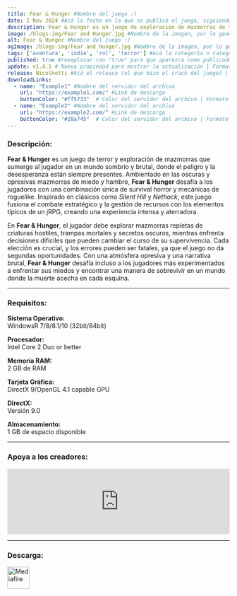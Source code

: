 ```yaml
---
title: Fear & Hunger #Nombre del juego :)
date: 2 Nov 2024 #Acá la fecha en la que se publicó el juego, siguiendo este formato: Dia "30", Mes "Oct", Año "2024" = como debe quedar: 30 Oct 2024
description: Fear & Hunger es un juego de exploración de mazmorras de terror ambientado en las oscuras y desesperanzadoras mazmorras de miedo y hambre. El juego es una mezcla de géneros entre survival horror y explorador de mazmorras, con influencias que van desde Silent Hill hasta Nethack. Incluye elementos de roguelike, además de una sólida base de jRPG. #Acá una mini descripción del juego
image: /blogs-img/Fear and Hunger.jpg #Nombre de la imagen, por lo general es exactamente el mismo nombre que el juego excluyendo lo ":" (Dos puntos)
alt: Fear & Hunger #Nombre del juego :)
ogImage: /blogs-img/Fear and Hunger.jpg #Nombre de la imagen, por lo general es exactamente el mismo nombre que el juego excluyendo lo ":" (Dos puntos)
tags: ['aventura', 'indie', 'rol', 'terror'] #Acá la categoría o categorías del juego, si es más de una se coloca en este formato: ['categoría1', 'categoría2']
published: true #reemplazar con "true" para que aparezca como publicado
update: v1.4.1 # Nueva propiedad para mostrar la actualización | Formato: v1.0.0
release: Nicolhetti #Acá el release (el que hizo el crack del juego) | Formato: Nicolhetti
downloadLinks:
  - name: "Example1" #Nombre del servidor del archivo
    url: "https://example1.com/" #Link de descarga
    buttonColor: "#ff5733"  # Color del servidor del archivo | Formato hexadecimal | MediaFire: #0171F0 | Buzzheavier: #FF6600 |
  - name: "Example2" #Nombre del servidor del archivo
    url: "https://example2.com/" #Link de descarga
    buttonColor: "#28a745"  # Color del servidor del archivo | Formato hexadecimal | MediaFire: #0171F0 | Buzzheavier: #FF6600 |
---
```


<!--En VSCode seleccionando una palabra, por ejemplo: "Fear & Hunger" y apretando Ctrl+F2 se seleccionan todas las palabras iguales-->

### Descripción:
**Fear & Hunger** es un juego de terror y exploración de mazmorras que sumerge al jugador en un mundo sombrío y brutal, donde el peligro y la desesperanza están siempre presentes. Ambientado en las oscuras y opresivas mazmorras de miedo y hambre, **Fear & Hunger** desafía a los jugadores con una combinación única de survival horror y mecánicas de roguelike. Inspirado en clásicos como *Silent Hill* y *Nethack*, este juego fusiona el combate estratégico y la gestión de recursos con los elementos típicos de un jRPG, creando una experiencia intensa y aterradora.

En **Fear & Hunger**, el jugador debe explorar mazmorras repletas de criaturas hostiles, trampas mortales y secretos oscuros, mientras enfrenta decisiones difíciles que pueden cambiar el curso de su supervivencia. Cada elección es crucial, y los errores pueden ser fatales, ya que el juego no da segundas oportunidades. Con una atmósfera opresiva y una narrativa brutal, **Fear & Hunger** desafía incluso a los jugadores más experimentados a enfrentar sus miedos y encontrar una manera de sobrevivir en un mundo donde la muerte acecha en cada esquina.

<!--Prompt para Chat-GPT: Hazme una descripción para el juego "Fear & Hunger" y cada que menciones "Fear & Hunger" ponlo en negrita -->

---

### Requisitos:
**Sistema Operativo:**  
WindowsR 7/8/8.1/10 (32bit/64bit)

**Procesador:**  
Intel Core 2 Duo or better

**Memoria RAM:**  
2 GB de RAM

**Tarjeta Gráfica:**  
DirectX 9/OpenGL 4.1 capable GPU

**DirectX:**  
Versión 9.0

**Almacenamiento:**  
1 GB de espacio disponible

<!--Si falta o sobra un requisito se quita o se agrega manteniendo el mismo formato-->

---

### Apoya a los creadores:
<iframe src="https://store.steampowered.com/widget/1002300/" frameborder="0" style="background-color: transparent; width: 100% !important; aspect-ratio: 646 / 190;"></iframe>

<!--Reemplazar los numeros (AppID) del juego (en este caso 2668510) por el numero (AppID) correspondiente con el juego a publicar-->
<!--El AppID se encuentra en la URL del Juego en Steam-->

---

### Descarga:

[<img src="https://gist.github.com/cxmeel/0dbc95191f239b631c3874f4ccf114e2/raw/download.svg" alt="Mediafire" height="50" />](https://www.mediafire.com/file/rvk2x3vn9puhtju/Fear_%2526_Hunger_-_By_Nicolhetti_Projects.zip/file)

<!-- # se debe reemplazar por el link de descarga-->

<!--NOMBRE-DEL-SERVICIO se debe reemplazar por el servicio donde está subido el juego-->